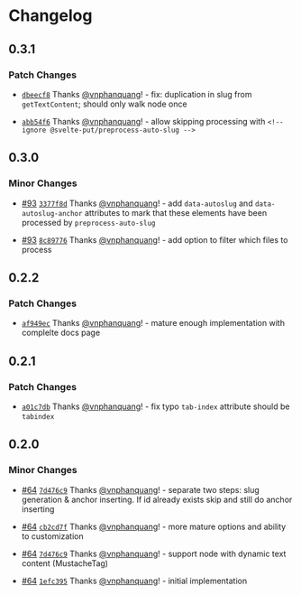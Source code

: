 # Changelog

## 0.3.1

### Patch Changes

- [`dbeecf8`](https://github.com/vnphanquang/svelte-put/commit/dbeecf88701d4e25186757d5e05515f44e0e4968) Thanks [@vnphanquang](https://github.com/vnphanquang)! - fix: duplication in slug from `getTextContent`; should only walk node once

- [`abb54f6`](https://github.com/vnphanquang/svelte-put/commit/abb54f6fbeb2ad0f6e0ba99f85240befa071d684) Thanks [@vnphanquang](https://github.com/vnphanquang)! - allow skipping processing with `<!-- ignore @svelte-put/preprocess-auto-slug -->`

## 0.3.0

### Minor Changes

- [#93](https://github.com/vnphanquang/svelte-put/pull/93) [`3377f8d`](https://github.com/vnphanquang/svelte-put/commit/3377f8d2e546483848b955db7938fa671aeaf3b2) Thanks [@vnphanquang](https://github.com/vnphanquang)! - add `data-autoslug` and `data-autoslug-anchor` attributes to mark that these elements have been processed by `preprocess-auto-slug`

- [#93](https://github.com/vnphanquang/svelte-put/pull/93) [`8c89776`](https://github.com/vnphanquang/svelte-put/commit/8c89776b133d94a29183f391a7fdaa5148d53ebb) Thanks [@vnphanquang](https://github.com/vnphanquang)! - add option to filter which files to process

## 0.2.2

### Patch Changes

- [`af949ec`](https://github.com/vnphanquang/svelte-put/commit/af949ecf08a69861f3b5de8fb0824480fe5d8644) Thanks [@vnphanquang](https://github.com/vnphanquang)! - mature enough implementation with complelte docs page

## 0.2.1

### Patch Changes

- [`a01c7db`](https://github.com/vnphanquang/svelte-put/commit/a01c7db5cd83320a33aa702ce8f6db4be61836dc) Thanks [@vnphanquang](https://github.com/vnphanquang)! - fix typo `tab-index` attribute should be `tabindex`

## 0.2.0

### Minor Changes

- [#64](https://github.com/vnphanquang/svelte-put/pull/64) [`7d476c9`](https://github.com/vnphanquang/svelte-put/commit/7d476c9d15a05346c3a4c138ea75f08fd6b67565) Thanks [@vnphanquang](https://github.com/vnphanquang)! - separate two steps: slug generation & anchor inserting. If id already exists skip and still do anchor inserting

- [#64](https://github.com/vnphanquang/svelte-put/pull/64) [`cb2cd7f`](https://github.com/vnphanquang/svelte-put/commit/cb2cd7f5e74d5d2e26620beb1688fbdff63af534) Thanks [@vnphanquang](https://github.com/vnphanquang)! - more mature options and ability to customization

- [#64](https://github.com/vnphanquang/svelte-put/pull/64) [`7d476c9`](https://github.com/vnphanquang/svelte-put/commit/7d476c9d15a05346c3a4c138ea75f08fd6b67565) Thanks [@vnphanquang](https://github.com/vnphanquang)! - support node with dynamic text content (MustacheTag)

- [#64](https://github.com/vnphanquang/svelte-put/pull/64) [`1efc395`](https://github.com/vnphanquang/svelte-put/commit/1efc395b08d41471083f4ab69b565aafeff6a787) Thanks [@vnphanquang](https://github.com/vnphanquang)! - initial implementation
